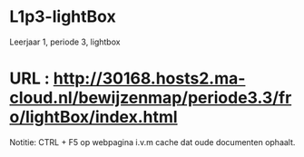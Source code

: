 # L1p3-lightBox
Leerjaar 1, periode 3, lightbox

# URL  : http://30168.hosts2.ma-cloud.nl/bewijzenmap/periode3.3/fro/lightBox/index.html
Notitie: CTRL + F5 op webpagina i.v.m cache dat oude documenten ophaalt.
